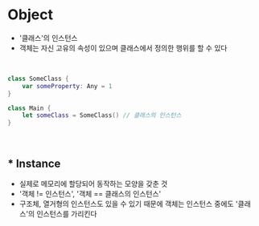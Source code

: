 # Object
- '클래스'의 인스턴스
- 객체는 자신 고유의 속성이 있으며 클래스에서 정의한 행위를 할 수 있다
<br>

```swift
class SomeClass {
    var someProperty: Any = 1
}

class Main {
    let someClass = SomeClass() // 클래스의 인스턴스
}
```
<br>

## * Instance
- 실제로 메모리에 할당되어 동작하는 모양을 갖춘 것
- '객체 != 인스턴스', '객체 == 클래스의 인스턴스'
- 구조체, 열거형의 인스턴스도 있을 수 있기 때문에 객체는 인스턴스 중에도 '클래스'의 인스턴스를 가리킨다
